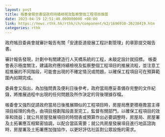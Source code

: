 ```yaml
---
layout: post
title: 帳委會報告書促政府持續檢視及監察整個工程項目推展
date: 2023-04-19 12:51:40.000000000 +08:00
link: https://news.rthk.hk/rthk/ch/component/k2/1696910-20230419.htm
categories: rthk
---
```


政府帳目委員會就審計報告有關「安達臣道發展工程計劃管理」的章節提交報告書。

審計報告發現，計劃中有關建造行人天橋系統的工程，未敲定設計就招標。 帳委會表示極度關注，建議政府應持續檢視及監察整個工程項目的推展流程，並注意工程推展的不同階段，可能會出現的不確定情況或問題，以確保工程項目可在預算範圍內如期完成。

委員會又指出，為加強問責及便利日後參考，政府當局應妥善備存完整的文件紀錄，將推展過程中出現的任何問題及所作決定的背後理據存檔。

帳委會又強烈促請政府當局日後推展類似的工程項目時，房屋局應更積極擔當主導項目經理的角色，由項目規劃階段直至完工，監督有關部門，以確保工程項目的效率和效益；就公共房屋發展項目的時間表或預算作出必要調整時，房屋局、房屋署及土拓署應互相緊密協調，以配合當區需要；就公共房屋發展項目進行地區諮詢時，房屋署及土拓署應加強協作，以更好評估社區對公眾設施的需求。
